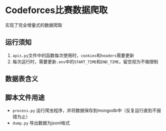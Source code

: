 # Codeforces比赛数据爬取

实现了完全增量式的数据爬取

## 运行须知

1. `apis.py`文件中的函数每次使用时，`cookies`和`headers`需要更新
2. 每次运行时，需要更新`.env`中的`START_TIME`和`END_TIME`，留空视为不做限制

## 数据表含义


## 脚本文件用途
- `process.py` 运行爬虫程序，并将数据保存到mongodb中（反复运行直到不报错为止）
- `dump.py` 导出数据为jsonl格式
